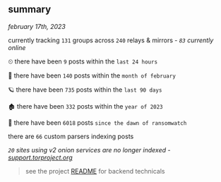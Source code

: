 
## summary
_february 17th, 2023_

currently tracking `131` groups across `240` relays & mirrors - _`83` currently online_

⏲ there have been `9` posts within the `last 24 hours`

🦈 there have been `140` posts within the `month of february`

🪐 there have been `735` posts within the `last 90 days`

🏚 there have been `332` posts within the `year of 2023`

🦕 there have been `6018` posts `since the dawn of ransomwatch`

there are `66` custom parsers indexing posts

_`20` sites using v2 onion services are no longer indexed - [support.torproject.org](https://support.torproject.org/onionservices/v2-deprecation/)_

> see the project [README](https://github.com/joshhighet/ransomwatch#ransomwatch--) for backend technicals
